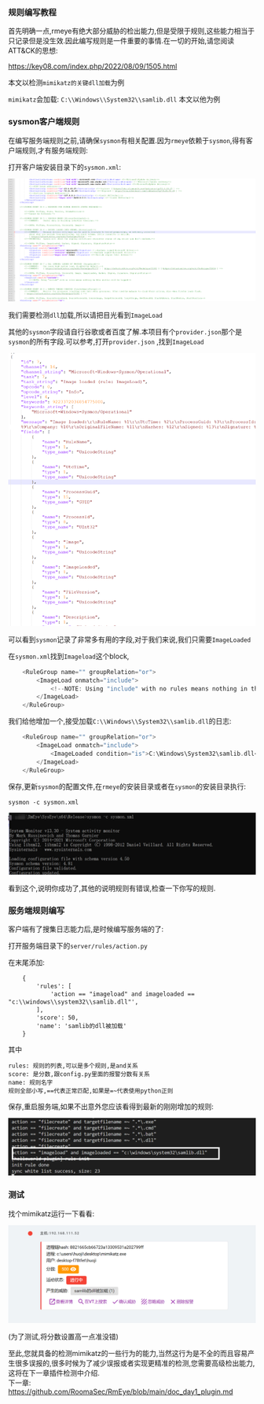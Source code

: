 ### 规则编写教程

首先明确一点,rmeye有绝大部分威胁的检出能力,但是受限于规则,这些能力相当于只记录但是没生效.因此编写规则是一件重要的事情.在一切的开始,请您阅读ATT&CK的思想:  

https://key08.com/index.php/2022/08/09/1505.html  

本文以检测`mimikatz的关键dll加载`为例  

`mimikatz`会加载: `C:\\Windows\\System32\\samlib.dll` 本文以他为例  

### sysmon客户端规则

在编写服务端规则之前,请确保`sysmon`有相关配置.因为`rmeye`依赖于`sysmon`,得有客户端规则,才有服务端规则:  

打开客户端安装目录下的`sysmon.xml`:  

![9](Image/9.png)

我们需要检测`dll`加载,所以请把目光看到`ImageLoad`

其他的`sysmon`字段请自行谷歌或者百度了解.本项目有个`provider.json`那个是`sysmon`的所有字段.可以参考,打开`provider.json` ,找到`ImageLoad`

![10](Image/10.png)

可以看到`sysmon`记录了非常多有用的字段,对于我们来说,我们只需要`ImageLoaded`

在`sysmon.xml`找到`Imageload`这个block,

```c
	<RuleGroup name="" groupRelation="or">
		<ImageLoad onmatch="include">
			<!--NOTE: Using "include" with no rules means nothing in this section will be logged-->
		</ImageLoad>
	</RuleGroup>
```

我们给他增加一个,接受加载`C:\\Windows\\System32\\samlib.dll`的日志:

```c
	<RuleGroup name="" groupRelation="or">
		<ImageLoad onmatch="include">
			<ImageLoaded condition="is">C:\Windows\System32\samlib.dll</ImageLoaded>
		</ImageLoad>
	</RuleGroup>
```



保存,更新`sysmon`的配置文件,在`rmeye`的安装目录或者在`sysmon`的安装目录执行:

```
sysmon -c sysmon.xml
```

![11](Image/11.png)

看到这个,说明你成功了,其他的说明规则有错误,检查一下你写的规则.



### 服务端规则编写

客户端有了搜集日志能力后,是时候编写服务端的了:

打开服务端目录下的`server/rules/action.py`

在末尾添加:

```
    {
        'rules': [
            'action == "imageload" and imageloaded == "c:\\windows\\system32\\samlib.dll"',
        ],
        'score': 50,
        'name': 'samlib的dll被加载'
    }
```

其中

```
rules: 规则的列表,可以是多个规则,是and关系
score: 是分数,跟config.py里面的报警分数有关系
name: 规则名字
规则全部小写,==代表正常匹配,如果是=~代表使用python正则
```

保存,重启服务端,如果不出意外您应该看得到最新的刚刚增加的规则:

![](Image/12.png)



### 测试

找个mimikatz运行一下看看:

![](Image/13.png)

(为了测试,将分数设置高一点准没错)

至此,您就具备的检测mimikatz的一些行为的能力,当然这行为是不全的而且容易产生很多误报的,很多时候为了减少误报或者实现更精准的检测,您需要高级检出能力,这将在下一章插件检测中介绍.  
下一章:  
https://github.com/RoomaSec/RmEye/blob/main/doc_day1_plugin.md
